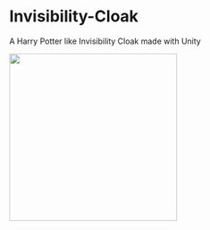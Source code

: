 # Invisibility-Cloak
A Harry Potter like Invisibility Cloak made with Unity

<img src="https://github.com/TejusWadbudhe/Invisibility-Cloak/blob/main/Images/Gif.gif" width="300">
